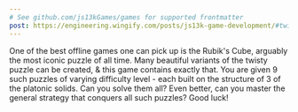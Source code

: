 ```yaml
---
# See github.com/js13kGames/games for supported frontmatter
post: https://engineering.wingify.com/posts/js13k-game-development/#twisty-polyhedra
---
```

One of the best offline games one can pick up is the Rubik's Cube, arguably the most iconic puzzle of all time.
Many beautiful variants of the twisty puzzle can be created, & this game contains exactly that.
You are given 9 such puzzles of varying difficulty level - each built on the structure of 3 of the platonic solids.
Can you solve them all? Even better, can you master the general strategy that conquers all such puzzles?
Good luck!